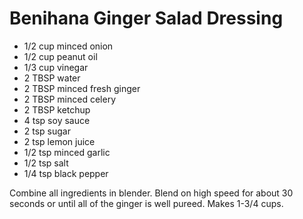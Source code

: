 # Benihana Ginger Salad Dressing

- 1/2 cup minced onion
- 1/2 cup peanut oil
- 1/3 cup vinegar
- 2 TBSP water
- 2 TBSP minced fresh ginger
- 2 TBSP minced celery
- 2 TBSP ketchup
- 4 tsp soy sauce
- 2 tsp sugar
- 2 tsp lemon juice
- 1/2 tsp minced garlic
- 1/2 tsp salt
- 1/4 tsp black pepper

Combine all ingredients in blender. Blend on high speed for about 30 seconds
or until all of the ginger is well pureed. Makes 1-3/4 cups.

